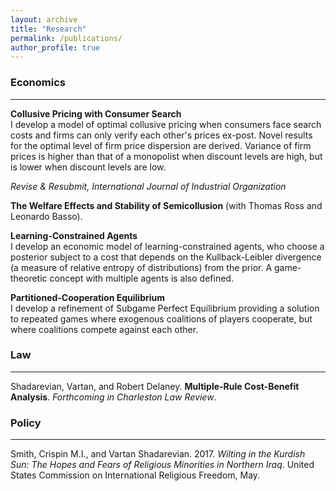 ```yaml
---
layout: archive
title: "Research"
permalink: /publications/
author_profile: true
---
```



### Economics

---

**Collusive Pricing with Consumer Search**  
I develop a model of optimal collusive pricing when consumers face search costs and firms can only verify each other's prices ex-post. Novel results for the optimal level of firm price dispersion are derived. Variance of firm prices is higher than that of a monopolist when discount levels are high, but is lower when discount levels are low.

*Revise & Resubmit, International Journal of Industrial Organization*

**The Welfare Effects and Stability of Semicollusion**  (with Thomas Ross and Leonardo Basso).

**Learning-Constrained Agents**  
I develop an economic model of learning-constrained agents, who choose a posterior subject to a cost that depends on the Kullback-Leibler divergence (a measure of relative entropy of distributions) from the prior. A game-theoretic concept with multiple agents is also defined.

**Partitioned-Cooperation Equilibrium**  
I develop a refinement of Subgame Perfect Equilibrium providing a solution to repeated games where exogenous coalitions of players cooperate, but where coalitions compete against each other.

### Law

___

Shadarevian, Vartan, and Robert Delaney. **Multiple-Rule Cost-Benefit Analysis**. *Forthcoming in Charleston Law Review*.

### Policy

***

Smith, Crispin M.I., and Vartan Shadarevian. 2017. *Wilting in the Kurdish Sun: The Hopes and Fears of Religious Minorities in Northern Iraq*. United States Commission on International Religious Freedom, May.
